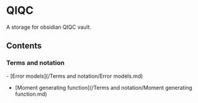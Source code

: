 # QIQC
A storage for obsidian QIQC vault.

## Contents 
### Terms and notation
- [Error models](/Terms and notation/Error models.md) 
- [Moment generating function](/Terms and notation/Moment generating function.md)
